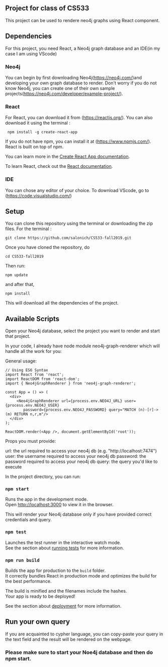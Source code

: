 ## Project for class of CS533
This project can be used to rendere neo4j graphs using React component.

## Dependencies
For this project, you need React, a Neo4j graph database and an IDE(in my case I am using VScode)

### Neo4j
You can begin by first downloading Neo4j(https://neo4j.com/)and developing your own graph database to render. Don't worry if you do not know Neo4j, you can create one of their own sample projects(https://neo4j.com/developer/example-project/).

### React
For React, you can download it from (https://reactjs.org/). You can also download it using the terminal :

``` npm install -g create-react-app``` 

If you do not have npm, you can install it at (https://www.npmjs.com/). React is built on top of npm.

You can learn more in the [Create React App documentation](https://facebook.github.io/create-react-app/docs/getting-started).

To learn React, check out the [React documentation](https://reactjs.org/).

### IDE
You can chose any editor of your choice. To download VScode, go to (https://code.visualstudio.com/)


## Setup

You can clone this repository using the terminal or downloading the zip files. For the terminal :

``` git clone https://github.com/salonich/CS533-fall2019.git ```

Once you have cloned the repository, do

``` cd CS533-fall2019 ```

Then run:

``` npm update ```

and after that,

```npm install ```

This will download all the dependencies of the project.


## Available Scripts

Open your Neo4j database, select the project you want to render and start that project.

In your code, I already have node module neo4j-graph-renderer which will handle all the work for you:

General usage:

```
// Using ES6 Syntax
import React from 'react';
import ReactDOM from 'react-dom';
import { Neo4jGraphRenderer } from 'neo4j-graph-renderer';

const App = () => (
  <div>
     <Neo4jGraphRenderer url={process.env.NEO4J_URL} user={process.env.NEO4J_USER}
        password={process.env.NEO4J_PASSWORD} query="MATCH (n)-[r]->(m) RETURN n,r,m"/>
  </div>
);

ReactDOM.render(<App />, document.getElementById('root'));
```

Props you must provide:

url: the url required to access your neo4j db (e.g. "http://localhost:7474")
user: the username required to access your neo4j db
password: the password required to access your neo4j db
query: the query you'd like to execute


In the project directory, you can run:

### `npm start`

Runs the app in the development mode.<br>
Open [http://localhost:3000](http://localhost:3000) to view it in the browser.

This will render your Neo4j database only if you have provided correct credentials and query.

### `npm test`

Launches the test runner in the interactive watch mode.<br>
See the section about [running tests](https://facebook.github.io/create-react-app/docs/running-tests) for more information.

### `npm run build`

Builds the app for production to the `build` folder.<br>
It correctly bundles React in production mode and optimizes the build for the best performance.

The build is minified and the filenames include the hashes.<br>
Your app is ready to be deployed!

See the section about [deployment](https://facebook.github.io/create-react-app/docs/deployment) for more information.

## Run your own query

If you are acquainted to cypher language, you can copy-paste your query in the text field and the result will be rendered on the webpage.

### Please make sure to start your Noe4j database and then do npm start.


